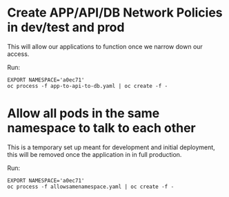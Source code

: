# Create APP/API/DB Network Policies in dev/test and prod

This will allow our applications to function once we narrow down our access.

Run: 
```
EXPORT NAMESPACE='a0ec71'
oc process -f app-to-api-to-db.yaml | oc create -f -
```

# Allow all pods in the same namespace to talk to each other

This is a temporary set up meant for development and initial deployment, this will be removed once the application in in full production.

Run: 
```
EXPORT NAMESPACE='a0ec71'
oc process -f allowsamenamespace.yaml | oc create -f -
```
